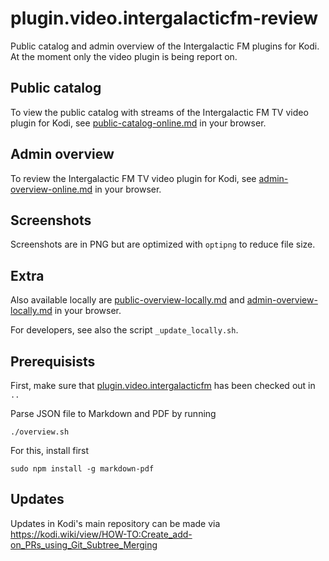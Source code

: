 # plugin.video.intergalacticfm-review

Public catalog and admin overview of the Intergalactic FM plugins for Kodi. At
the moment only the video plugin is being report on.

## Public catalog

To view the public catalog with streams of the Intergalactic FM TV video plugin for Kodi, see [public-catalog-online.md](https://github.com/intergalacticfm/plugin.review.intergalacticfm/blob/master/public-catalog-online.md) in your browser.


## Admin overview

To review the Intergalactic FM TV video plugin for Kodi, see [admin-overview-online.md](https://github.com/intergalacticfm/plugin.review.intergalacticfm/blob/master/admin-overview-online.md) in your browser.


## Screenshots

Screenshots are in PNG but are optimized with `optipng` to reduce file size.


## Extra

Also available locally are [public-overview-locally.md](public-overview-locally.md) and [admin-overview-locally.md](admin-overview-locally.md) in your browser.

For developers, see also the script `_update_locally.sh`.


## Prerequisists

First, make sure that [plugin.video.intergalacticfm](https://github.com/intergalacticfm/plugin.video.intergalacticfm)
has been checked out in `..`

Parse JSON file to Markdown and PDF by running

    ./overview.sh

For this, install first

    sudo npm install -g markdown-pdf


## Updates

Updates in Kodi's main repository can be made via
https://kodi.wiki/view/HOW-TO:Create_add-on_PRs_using_Git_Subtree_Merging
